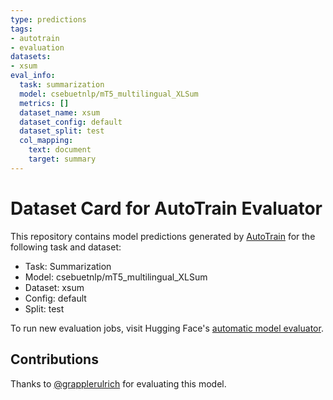 ```yaml
---
type: predictions
tags:
- autotrain
- evaluation
datasets:
- xsum
eval_info:
  task: summarization
  model: csebuetnlp/mT5_multilingual_XLSum
  metrics: []
  dataset_name: xsum
  dataset_config: default
  dataset_split: test
  col_mapping:
    text: document
    target: summary
---
```

# Dataset Card for AutoTrain Evaluator

This repository contains model predictions generated by [AutoTrain](https://huggingface.co/autotrain) for the following task and dataset:

* Task: Summarization
* Model: csebuetnlp/mT5_multilingual_XLSum
* Dataset: xsum
* Config: default
* Split: test

To run new evaluation jobs, visit Hugging Face's [automatic model evaluator](https://huggingface.co/spaces/autoevaluate/model-evaluator).

## Contributions

Thanks to [@grapplerulrich](https://huggingface.co/grapplerulrich) for evaluating this model.